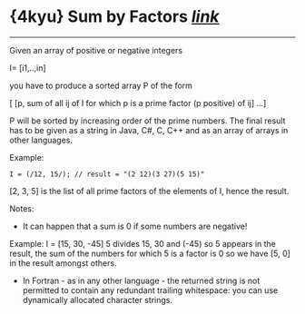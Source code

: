 # {4kyu} Sum by Factors [_link_](https://www.codewars.com/kata/54d496788776e49e6b00052f/train/go)

---

Given an array of positive or negative integers

I= [i1,..,in]

you have to produce a sorted array P of the form

[ [p, sum of all ij of I for which p is a prime factor (p positive) of ij] ...]

P will be sorted by increasing order of the prime numbers. The final result has to be given as a string in Java, C#, C, C++ and as an array of arrays in other languages.

Example:
```
I = (/12, 15/); // result = "(2 12)(3 27)(5 15)"
```
[2, 3, 5] is the list of all prime factors of the elements of I, hence the result.

Notes:

* It can happen that a sum is 0 if some numbers are negative!

Example: I = [15, 30, -45] 5 divides 15, 30 and (-45) so 5 appears in the result, the sum of the numbers for which 5 is a factor is 0 so we have [5, 0] in the result amongst others.

* In Fortran - as in any other language - the returned string is not permitted to contain any redundant trailing whitespace: you can use dynamically allocated character strings.